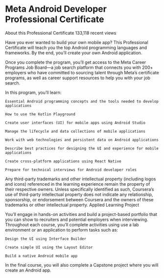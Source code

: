 # Meta Android Developer Professional Certificate

About this Professional Certificate
133,118 recent views

Have you ever wanted to build your own mobile app? This Professional Certificate will teach you the top Android programming languages and frameworks. By the end, you’ll create your own Android application. 

Once you complete the program, you’ll get access to the Meta Career Programs Job Board—a job search platform that connects you with 200+ employers who have committed to sourcing talent through Meta’s certificate programs, as well as career support resources to help you with your job search. 

In this program, you’ll learn:

    Essential Android programming concepts and the tools needed to develop applications 

    How to use the Kotlin Playground 

    Create user interfaces (UI) for mobile apps using Android Studio 

    Manage the lifecycle and data collections of mobile applications 

    Work with web technologies and persistent data on Android applications 

    Describe best practices for designing the UI and experience for mobile applications 

    Create cross-platform applications using React Native

    Prepare for technical interviews for Android developer roles

Any third-party trademarks and other intellectual property (including logos and icons) referenced in the learning experience remain the property of their respective owners. Unless specifically identified as such, Coursera’s use of third-party intellectual property does not indicate any relationship, sponsorship, or endorsement between Coursera and the owners of these trademarks or other intellectual property.
Applied Learning Project

You’ll engage in hands-on activities and build a project-based portfolio that you can show to recruiters and potential employers when interviewing. Throughout each course, you’ll complete activities using use a lab environment or an application to perform tasks such as: 

    Design the UI using Interface Builder 

    Create simple UI using the Layout Editor 

    Build a native Android mobile app 

In the final course, you will also complete a Capstone project where you will create an Android app. 
